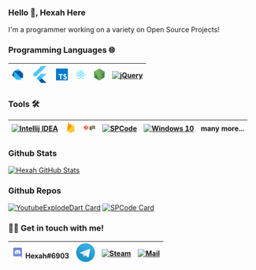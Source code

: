 ### Hello 👋, Hexah Here

<div>
 <p>
I'm a programmer working on a variety on Open Source Projects!
</p>
</div>

### Programming Languages 🌐

| [<img src="https://github.com/github/explore/raw/master/topics/dart/dart.png" alt="Dart" width="24">](https://dart.dev/) | [<img src="https://raw.githubusercontent.com/github/explore/80688e429a7d4ef2fca1e82350fe8e3517d3494d/topics/flutter/flutter.png" alt="Flutter" width="38">](https://flutter.dev/)  | [<img src="https://raw.githubusercontent.com/github/explore/80688e429a7d4ef2fca1e82350fe8e3517d3494d/topics/typescript/typescript.png" alt="Typescript" width="24">](https://www.typescriptlang.org/)  |  [<img src="https://raw.githubusercontent.com/github/explore/80688e429a7d4ef2fca1e82350fe8e3517d3494d/topics/react/react.png" alt="React" width="24">](https://reactjs.org/) |  [<img src="https://raw.githubusercontent.com/github/explore/80688e429a7d4ef2fca1e82350fe8e3517d3494d/topics/nodejs/nodejs.png" alt="NodeJS" width="24">](https://nodejs.org/) | [<img src="https://dreae.gallerycdn.vsassets.io/extensions/dreae/sourcepawn-vscode/0.1.4/1515276846898/Microsoft.VisualStudio.Services.Icons.Default" alt="jQuery" width="24">](https://sourcemod.net/)
|---|---|---|---|---|---|
 
### Tools 🛠️

| [<img src="https://logonoid.com/images/thumbs/intellij-idea-logo.png" alt="Intellij IDEA" width="24">](https://www.jetbrains.com/idea/) |  [<img src="https://raw.githubusercontent.com/github/explore/80688e429a7d4ef2fca1e82350fe8e3517d3494d/topics/firebase/firebase.png" alt="firebase" width="24">](https://firebase.google.com/) | [<img src="https://raw.githubusercontent.com/github/explore/80688e429a7d4ef2fca1e82350fe8e3517d3494d/topics/git/git.png" alt="Git" width="24">](https://git-scm.com/) |  [<img src="https://spedit.info/aeon.png" alt="SPCode" width="24">](https://github.com/Hexer10/SPCode) | [<img src="https://p1.hiclipart.com/preview/479/432/6/microsoft-windows-8-logo-microsoft-windows-logo-png-clipart.jpg" alt="Windows 10" width="24">](https://it.wikipedia.org/wiki/Windows_10) | many more...
|---|---|---|---|---|---|

### Github Stats

[![Hexah GitHub Stats](https://github-readme-stats.vercel.app/api?username=Hexer10&count_private=true&show_icons=true)](https://github.com/Hexer10)

### Github Repos

[![YoutubeExplodeDart Card](https://github-readme-stats.vercel.app/api/pin/?username=Hexer10&repo=youtube_explode_dart&show_owner=true)](https://github.com/Hexer10/youtube_explode_dart)
[![SPCode Card](https://github-readme-stats.vercel.app/api/pin/?username=Hexer10&repo=SPCode&show_owner=true)](https://github.com/Hexer10/SPCode)

<h3> 🤝🏻 Get in touch with me! </h3>

| [<img src="https://github.com/github/explore/raw/master/topics/discord/discord.png" alt="Discord Hexah#6903 " width="24">](https://discord.com/) Hexah#6903| [<img src="https://raw.githubusercontent.com/github/explore/80688e429a7d4ef2fca1e82350fe8e3517d3494d/topics/telegram/telegram.png" alt="Flutter" width="38">](https://t.me/Hexah)  | [<img src="https://upload.wikimedia.org/wikipedia/commons/thumb/8/83/Steam_icon_logo.svg/1024px-Steam_icon_logo.svg.png" alt="Steam" width="24">](https://steamcommunity.com/id/hexer504/)  |  [<img src="https://upload.wikimedia.org/wikipedia/commons/thumb/a/ab/Gmail_Icon.svg/1280px-Gmail_Icon.svg.png" alt="Mail" width="24">](mailto:hexer504@gmail.com)
|---|---|---|---|
